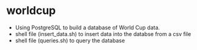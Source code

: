 # worldcup

* Using PostgreSQL to build a database of World Cup data. 
* shell file (insert_data.sh) to insert data into the databse from a csv file
* shell file (queries.sh) to query the database
